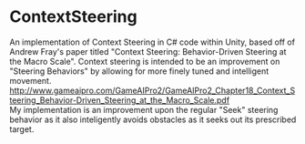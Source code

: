# ContextSteering
An implementation of Context Steering  in C# code within Unity, based off of Andrew Fray's paper titled "Context Steering: Behavior-Driven Steering at the Macro Scale". Context steering is intended to be an improvement on "Steering Behaviors" by allowing for more finely tuned and intelligent movement.
<br>
http://www.gameaipro.com/GameAIPro2/GameAIPro2_Chapter18_Context_Steering_Behavior-Driven_Steering_at_the_Macro_Scale.pdf
<br>
My implementation is an improvement upon the regular "Seek" steering behavior as it also inteligently avoids obstacles as it seeks out its prescribed target.

